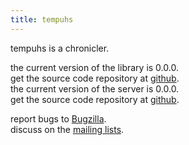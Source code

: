 ```yaml
---
title: tempuhs
---
```

tempuhs is a chronicler.

the current version of the library is 0.0.0.  
get the source code repository at [github](https://github.com/plaimi/tempuhs/).  
the current version of the server is 0.0.0.  
get the source code repository at [github](https://github.com/plaimi/tempuhs-server/).  

report bugs to [Bugzilla](/bugs).  
discuss on the [mailing lists](/mailing.html).
